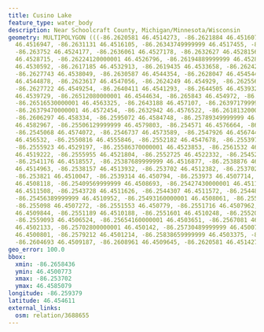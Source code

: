 ```yaml
---
title: Cusino Lake
feature_type: water_body
description: Near Schoolcraft County, Michigan/Minnesota/Wisconsin
geometry: MULTIPOLYGON (((-86.2620581 46.4514273, -86.2621884 46.4516071, -86.2624766
  46.4516947, -86.2631131 46.4516105, -86.26343749999999 46.4517455, -86.2636912 46.4521085,
  -86.263752 46.4524177, -86.2636061 46.4527178, -86.2632627 46.4528156, -86.2625798
  46.4528715, -86.26224120000001 46.4526796, -86.26194889999999 46.4528124, -86.26170329999999
  46.4530592, -86.2617185 46.4532913, -86.2619435 46.4533658, -86.2624282 46.4534546,
  -86.2627743 46.4538049, -86.2630587 46.4544354, -86.2628047 46.4545447, -86.26248099999999
  46.4544878, -86.2623617 46.4547056, -86.2624249 46.454929, -86.2625566 46.4549698,
  -86.2627722 46.4549254, -86.2640411 46.4541293, -86.2644505 46.4539328, -86.2646719
  46.4539729, -86.26512080000001 46.4544634, -86.265843 46.454972, -86.2658436 46.4552651,
  -86.26516530000001 46.4563325, -86.2643188 46.457107, -86.26397179999999 46.4571194,
  -86.26379470000001 46.4572454, -86.2632942 46.4576522, -86.26181320000001 46.4580813,
  -86.2606297 46.458334, -86.2595072 46.4584748, -86.25789349999999 46.4585079, -86.256068
  46.4582967, -86.25506129999999 46.4579803, -86.254571 46.4576664, -86.2544773 46.4575089,
  -86.2545068 46.4574072, -86.2546737 46.4573589, -86.2547926 46.456744, -86.25487870000001
  46.456532, -86.2550816 46.4555846, -86.2552182 46.4547678, -86.255397 46.4539074,
  -86.2555923 46.4529197, -86.25586370000001 46.4523853, -86.2561532 46.4519077, -86.25594390000001
  46.4519222, -86.2555955 46.4521804, -86.2552725 46.4522332, -86.2545269 46.4519979,
  -86.2541176 46.4518557, -86.25387689999999 46.4516877, -86.2538876 46.4515823, -86.2538474
  46.4514963, -86.2538157 46.4513932, -86.253702 46.4512382, -86.25370270000001 46.4511925,
  -86.253821 46.4510047, -86.2539314 46.450794, -86.253973 46.4507714, -86.25404690000001
  46.4508118, -86.25409569999999 46.4508693, -86.25427430000001 46.4511162, -86.2543151
  46.4511508, -86.2543728 46.4511626, -86.2544307 46.4511572, -86.2544889 46.4511405,
  -86.25456389999999 46.4510952, -86.25493160000001 46.4508061, -86.2550483 46.4507326,
  -86.255098 46.4507272, -86.2551553 46.450779, -86.2551716 46.4507962, -86.2551029
  46.4509844, -86.2551189 46.4510188, -86.2551601 46.4510248, -86.2552017 46.4510136,
  -86.2559093 46.4506524, -86.25654160000001 46.4503651, -86.2567081 46.4502804, -86.2569405
  46.4502133, -86.25702800000001 46.450142, -86.25730489999999 46.4500773, -86.2576182
  46.4500801, -86.2579212 46.4501214, -86.25838659999999 46.4503375, -86.259 46.4504875,
  -86.2604693 46.4509187, -86.2608961 46.4509645, -86.2620581 46.4514273)))
geo_error: 100.0
bbox:
  xmin: -86.2658436
  ymin: 46.4500773
  xmax: -86.253702
  ymax: 46.4585079
longitude: -86.259379
latitude: 46.454611
external_links:
  osm: relation/3688655
---
```

